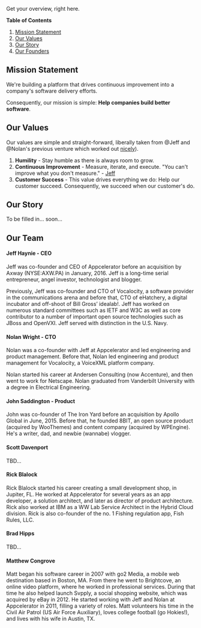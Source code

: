Get your overview, right here.

**Table of Contents**

1. [Mission Statement](https://github.com/pinpt/handbook/blob/master/0-introduction.md#mission-statement)
2. [Our Values](https://github.com/pinpt/handbook/blob/master/0-introduction.md#our-values)
3. [Our Story](https://github.com/pinpt/handbook/blob/master/0-introduction.md#our-story)
4. [Our Founders](https://github.com/pinpt/handbook/blob/master/0-introduction.md#our-founders)

## Mission Statement

We're building a platform that drives continuous improvement into a company's software delivery efforts. 

Consequently, our mission is simple: **Help companies build better software**.

## Our Values

Our values are simple and straight-forward, liberally taken from @Jeff and @Nolan's previous venture which worked out [nicely](https://techcrunch.com/2016/01/17/axway-acquires-mobile-app-development-platform-appcelerator/)).

1. **Humility** - Stay humble as there is always room to grow.
2. **Continuous Improvement** - Measure, iterate, and execute. "You can't improve what you don't measure." - [Jeff](https://www.recode.net/2016/8/5/12377644/technology-startup-investment-advice-scale-slower)
3. **Customer Success** - This value drives everything we do: Help our customer succeed. Consequently, we succeed when our customer's do.

## Our Story

To be filled in... soon...

## Our Team

#### Jeff Haynie - CEO

Jeff was co-founder and CEO of Appcelerator before an acquisition by Axway (NYSE:AXW.PA) in January, 2016. Jeff is a long-time serial entrepreneur, angel investor, technologist and blogger.

Previously, Jeff was co-founder and CTO of Vocalocity, a software provider in the communications arena and before that, CTO of eHatchery, a digital incubator and off-shoot of Bill Gross’ idealab!. Jeff has worked on numerous standard committees such as IETF and W3C as well as core contributor to a number of important open source technologies such as JBoss and OpenVXI. Jeff served with distinction in the U.S. Navy.

#### Nolan Wright - CTO

Nolan was a co-founder with Jeff at Appcelerator and led engineering and product management. Before that, Nolan led engineering and product management for Vocalocity, a VoiceXML platform company.

Nolan started his career at Andersen Consulting (now Accenture), and then went to work for Netscape. Nolan graduated from Vanderbilt University with a degree in Electrical Engineering.

#### John Saddington - Product

John was co-founder of The Iron Yard before an acquisition by Apollo Global in June, 2015. Before that, he founded 8BIT, an open source product (acquired by WooThemes) and content company (acquired by WPEngine). He's a writer, dad, and newbie (wannabe) vlogger.

#### Scott Davenport

TBD...

#### Rick Blalock

Rick Blalock started his career creating a small development shop, in Jupiter, FL.  He worked at Appcelerator for several years as an app developer, a solution architect, and later as director of product architecture.  Rick also worked at IBM as a WW Lab Service Architect in the Hybrid Cloud division.  Rick is also co-founder of the no. 1 Fishing regulation app, Fish Rules, LLC.

#### Brad Hipps

TBD...

#### Matthew Congrove

Matt began his software career in 2007 with go2 Media, a mobile web destination based in Boston, MA. From there he went to Brightcove, an online video platform, where he worked in professional services. During that time he also helped launch Svpply, a social shopping website, which was acquired by eBay in 2012. He started working with Jeff and Nolan at Appcelerator in 2011, filling a variety of roles. Matt volunteers his time in the Civil Air Patrol (US Air Force Auxiliary), loves college football (go Hokies!), and lives with his wife in Austin, TX.

